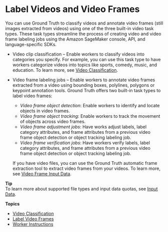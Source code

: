 # Label Videos and Video Frames<a name="sms-video"></a>

You can use Ground Truth to classify videos and annotate video frames \(still images extracted from videos\) using one of the three built\-in video task types\. These task types streamline the process of creating video and video frame labeling jobs using the Amazon SageMaker console, API, and language\-specific SDKs\. 
+ Video clip classification – Enable workers to classify videos into categories you specify\. For example, you can use this task type to have workers categorize videos into topics like sports, comedy, music, and education\. To learn more, see [Video Classification](sms-video-classification.md)\.
+ Video frame labeling jobs – Enable workers to annotate video frames extracted from a video using bounding boxes, polylines, polygons or keypoint annotation tools\. Ground Truth offers two built\-in task types to label video frames:
  + *Video frame object detection*: Enable workers to identify and locate objects in video frames\. 
  + *Video frame object tracking*: Enable workers to track the movement of objects across video frames\.
  + *Video frame adjustment jobs*: Have works adjust labels, label category attributes, and frame attributes from a previous video frame object detection or object tracking labeling job\.
  + *Video frame verification jobs*: Have workers verify labels, label category attributes, and frame attributes from a previous video frame object detection or object tracking labeling job\.

  If you have video files, you can use the Ground Truth automatic frame extraction tool to extract video frames from your videos\. To learn more, see [Video Frame Input Data](sms-video-frame-input-data-overview.md)\.

**Tip**  
To learn more about supported file types and input data quotas, see [Input Data](sms-data-input.md)\.

**Topics**
+ [Video Classification](sms-video-classification.md)
+ [Label Video Frames](sms-video-task-types.md)
+ [Worker Instructions](sms-video-worker-instructions.md)